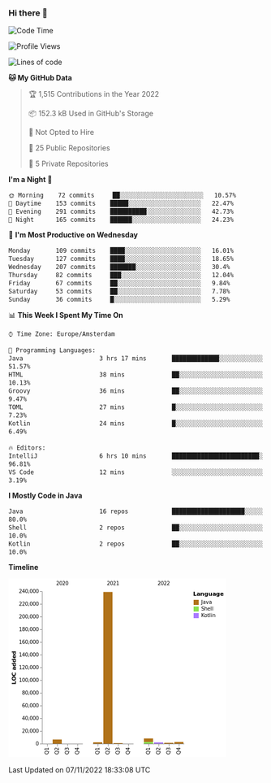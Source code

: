 ### Hi there 👋


<!--START_SECTION:waka-->
![Code Time](http://img.shields.io/badge/Code%20Time-2%2C589%20hrs%2012%20mins-blue)

![Profile Views](http://img.shields.io/badge/Profile%20Views-0-blue)

![Lines of code](https://img.shields.io/badge/From%20Hello%20World%20I%27ve%20Written-263%20Thousand%20lines%20of%20code-blue)

**🐱 My GitHub Data** 

> 🏆 1,515 Contributions in the Year 2022
 > 
> 📦 152.3 kB Used in GitHub's Storage 
 > 
> 🚫 Not Opted to Hire
 > 
> 📜 25 Public Repositories 
 > 
> 🔑 5 Private Repositories  
 > 
**I'm a Night 🦉** 

```text
🌞 Morning    72 commits     ██░░░░░░░░░░░░░░░░░░░░░░░   10.57% 
🌆 Daytime    153 commits    █████░░░░░░░░░░░░░░░░░░░░   22.47% 
🌃 Evening    291 commits    ██████████░░░░░░░░░░░░░░░   42.73% 
🌙 Night      165 commits    ██████░░░░░░░░░░░░░░░░░░░   24.23%

```
📅 **I'm Most Productive on Wednesday** 

```text
Monday       109 commits    ████░░░░░░░░░░░░░░░░░░░░░   16.01% 
Tuesday      127 commits    ████░░░░░░░░░░░░░░░░░░░░░   18.65% 
Wednesday    207 commits    ███████░░░░░░░░░░░░░░░░░░   30.4% 
Thursday     82 commits     ███░░░░░░░░░░░░░░░░░░░░░░   12.04% 
Friday       67 commits     ██░░░░░░░░░░░░░░░░░░░░░░░   9.84% 
Saturday     53 commits     ██░░░░░░░░░░░░░░░░░░░░░░░   7.78% 
Sunday       36 commits     █░░░░░░░░░░░░░░░░░░░░░░░░   5.29%

```


📊 **This Week I Spent My Time On** 

```text
⌚︎ Time Zone: Europe/Amsterdam

💬 Programming Languages: 
Java                     3 hrs 17 mins       █████████████░░░░░░░░░░░░   51.57% 
HTML                     38 mins             ██░░░░░░░░░░░░░░░░░░░░░░░   10.13% 
Groovy                   36 mins             ██░░░░░░░░░░░░░░░░░░░░░░░   9.47% 
TOML                     27 mins             █░░░░░░░░░░░░░░░░░░░░░░░░   7.23% 
Kotlin                   24 mins             █░░░░░░░░░░░░░░░░░░░░░░░░   6.49%

🔥 Editors: 
IntelliJ                 6 hrs 10 mins       ████████████████████████░   96.81% 
VS Code                  12 mins             ░░░░░░░░░░░░░░░░░░░░░░░░░   3.19%

```

**I Mostly Code in Java** 

```text
Java                     16 repos            ████████████████████░░░░░   80.0% 
Shell                    2 repos             ██░░░░░░░░░░░░░░░░░░░░░░░   10.0% 
Kotlin                   2 repos             ██░░░░░░░░░░░░░░░░░░░░░░░   10.0%

```


**Timeline**

![Chart not found](https://raw.githubusercontent.com/powercasgamer/powercasgamer/master/charts/bar_graph.png) 


 Last Updated on 07/11/2022 18:33:08 UTC
<!--END_SECTION:waka-->
